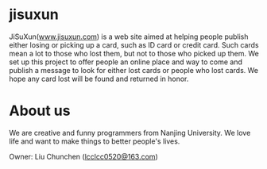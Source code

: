 jisuxun
=======
JiSuXun(www.jisuxun.com) is a web site aimed at helping people 
publish either losing or picking up a card, such as ID card or 
credit card. Such cards mean a lot to those who lost them, but 
not to those who picked up them. 
We set up this project to offer people an online place and way
to come and publish a message to look for either lost cards or
people who lost cards. 
We hope any card lost will be found and returned in honor.

About us
========
We are creative and funny programmers from Nanjing University. 
We love life and want to make things to better people's lives.

Owner:
Liu Chunchen (lcclcc0520@163.com)